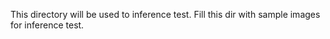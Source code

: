 This directory will be used to inference test.
Fill this dir with sample images for inference test.
